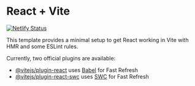 # React + Vite
[![Netlify Status](https://api.netlify.com/api/v1/badges/50bf8efb-dc7f-43a6-a913-93e4085e3057/deploy-status)](https://app.netlify.com/sites/voluble-lebkuchen-4191f2/deploys)

This template provides a minimal setup to get React working in Vite with HMR and some ESLint rules.

Currently, two official plugins are available:

- [@vitejs/plugin-react](https://github.com/vitejs/vite-plugin-react/blob/main/packages/plugin-react/README.md) uses [Babel](https://babeljs.io/) for Fast Refresh
- [@vitejs/plugin-react-swc](https://github.com/vitejs/vite-plugin-react-swc) uses [SWC](https://swc.rs/) for Fast Refresh
